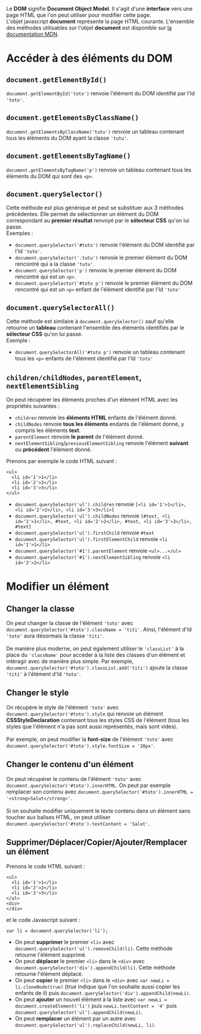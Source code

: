 Le **DOM** signifie **Document Object Model**. Il s'agit d'une **interface** vers une page HTML que l'on peut utiliser pour modifier cette page.</br>
L'objet javascript **document** représente la page HTML courante. L'ensemble des méthodes utilisables sur l'objet **document** 
est disponible sur [la documentation MDN](https://developer.mozilla.org/fr/docs/Web/API/Document).

# Accéder à des éléments du DOM

## `document.getElementById()`

`document.getElementById('toto')` renvoie l'élément du DOM identifié par l'Id `'toto'`.

## `document.getElementsByClassName()`

`document.getElementsByClassName('tutu')` renvoie un tableau contenant tous les éléments du DOM ayant la classe `'tutu'`.

## `document.getElementsByTagName()`

`document.getElementsByTagName('p')` renvoie un tableau contenant tous les éléments du DOM qui sont des `<p>`.

## `document.querySelector()`

Cette méthode est plus générique et peut se substituer aux 3 méthodes précédentes.
Elle permet de sélectionner un élément du DOM correspondant au **premier résultat** renvoyé par le **sélecteur CSS** qu'on lui passe.</br>
Exemples :

- `document.querySelector('#toto')` renvoie l'élément du DOM identifié par l'Id `'toto'`.
- `document.querySelector('.tutu')` renvoie le premier élément du DOM rencontré qui a la classe `'tutu'`.
- `document.querySelector('p')` renvoie le premier élément du DOM rencontré qui est un `<p>`.
- `document.querySelector('#toto p')` renvoie le premier élément du DOM rencontré qui est un `<p>` enfant de l'élément identifié par l'Id `'toto'`

## `document.querySelectorAll()`

Cette méthode est similaire à `document.querySelector()` sauf qu'elle retourne un **tableau** contenant l'ensemble des éléments identifiés par le **sélecteur CSS** qu'on lui passe.</br>
Exemple :
- `document.querySelectorAll('#toto p')` renvoie un tableau contenant tous les `<p>` enfants de l'élément identifié par l'Id `'toto'`

## `children/childNodes`, `parentElement`, `nextElementSibling`

On peut récupérer les éléments proches d'un élément HTML avec les propriétés suivantes :
- `children` renvoie les **éléments HTML** enfants de l'élément donné.
- `childNodes` renvoie **tous les éléments** endants de l'élément donné, y compris les éléments **text**.
- `parentElement` renvoie **le parent** de l'élément donné.
- `nextElementSibling`/`previousElementSibling` renvoie l'élément **suivant** ou **précédent** l'élément donné.

Prenons par exemple le code HTML suivant :

```
<ul>
  <li id='1'>1</li>
  <li id='2'>2</li>
  <li id='3'>3</li>
</ul>
```

- `document.querySelector('ul').children` renvoie `[<li id='1'>1</li>, <li id='2'>2</li>, <li id='3'>3</li>]`
- `document.querySelector('ul').childNodes` renvoie `[#text, <li id='1'>1</li>, #text, <li id='2'>2</li>, #text, <li id='3'>3</li>, #text]`
- `document.querySelector('ul').firstChild` renvoie `#text`
- `document.querySelector('ul').firstElementChild` renvoie `<li id='1'>1</li>`
- `document.querySelector('#1').parentElement` renvoie `<ul>...</ul>`
- `document.querySelector('#1').nextElementSibling` renvoie `<li id='2'>2</li>`

# Modifier un élément

## Changer la classe

On peut changer la classe de l'élément `'toto'` avec `document.querySelector('#toto').className = 'titi'`.
Ainsi, l'élément d'Id `'toto'` aura désormais la classe `'titi'`.</br></br>
De manière plus moderne, on peut également utiliser le `'classList'` à la place du `'className'` pour accéder à la liste des classes d'un élément et intéragir avec de manière plus simple. Par exemple, `document.querySelector('#toto').classList.add('titi')` ajoute la classe `'titi'` à l'élément d'Id `'toto'`.

## Changer le style

On récupère le style de l'élément `'toto'` avec `document.querySelector('#toto').style` qui renvoie un élément **CSSStyleDeclaration** contenant tous les styles CSS de l'élément (tous les styles que l'élément n'a pas sont aussi représentés, mais sont vides).</br></br>
Par exemple, on peut modifier la **font-size** de l'élément `'toto'` avec `document.querySelector('#toto').style.fontSize = '20px'`.

## Changer le contenu d'un élément

On peut récupérer le contenu de l'élément `'toto'` avec `document.querySelector('#toto').innerHTML`. On peut par exemple remplacer son contenu avec `document.querySelector('#toto').innerHTML = '<strong>Salut</strong>'`.</br></br>
Si on souhaite modifier uniquement le texte contenu dans un élément sans toucher aux balises HTML, on peut utiliser `document.querySelector('#toto').textContent = 'Salut'`.

## Supprimer/Déplacer/Copier/Ajouter/Remplacer un élément

Prenons le code HTML suivant :

```
<ul>
  <li id='1'>1</li>
  <li id='2'>2</li>
  <li id='3'>3</li>
</ul>
<div>
</div>
```

et le code Javascript suivant :
```
var li = document.querySelector('li');
```

- On peut **supprimer** le premier `<li>` avec `document.querySelector('ul').removeChild(li)`. Cette méthode retourne l'élément supprimé.
- On peut **déplacer** le premier `<li>` dans le `<div>` avec `document.querySelector('div').appendChild(li)`. Cette méthode retourne l'élément déplacé.
- On peut **copier** le premier `<li>` dans le `<div>` avec `var newLi = li.cloneNode(true)` (*true* indique que l'on souhaite aussi copier les enfants de *li*) puis `document.querySelector('div').appendChild(newLi)`.
- On peut **ajouter** un nouvel élément à la liste avec `var newLi = document.createElement('li')` puis `newLi.textContent = '4'` puis `document.querySelector('ul').appendChild(newLi)`.
- On peut **remplacer** un élément par un autre avec `document.querySelector('ul').replaceChild(newLi, li)`.

